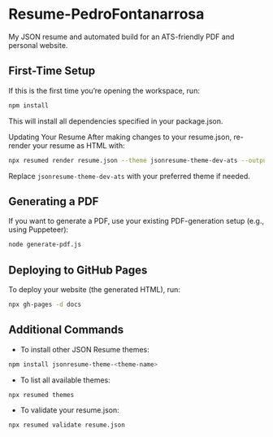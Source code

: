 # Resume-PedroFontanarrosa

My JSON resume and automated build for an ATS-friendly PDF and personal website.

## First-Time Setup

If this is the first time you’re opening the workspace, run:

```bash
npm install
```
This will install all dependencies specified in your package.json.

Updating Your Resume
After making changes to your resume.json, re-render your resume as HTML with:

```bash
npx resumed render resume.json --theme jsonresume-theme-dev-ats --output docs/index.html
```

Replace `jsonresume-theme-dev-ats` with your preferred theme if needed.

## Generating a PDF
If you want to generate a PDF, use your existing PDF-generation setup (e.g., using Puppeteer):

```bash
node generate-pdf.js
```

## Deploying to GitHub Pages
To deploy your website (the generated HTML), run:

```bash
npx gh-pages -d docs
```

## Additional Commands
- To install other JSON Resume themes:
```bash
npm install jsonresume-theme-<theme-name>
```

- To list all available themes:
```bash
npx resumed themes
```

- To validate your resume.json:
```bash
npx resumed validate resume.json
```


